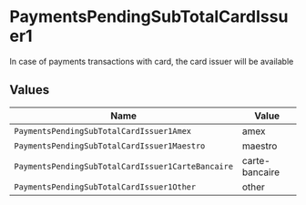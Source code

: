 # PaymentsPendingSubTotalCardIssuer1

In case of payments transactions with card, the card issuer will be available


## Values

| Name                                              | Value                                             |
| ------------------------------------------------- | ------------------------------------------------- |
| `PaymentsPendingSubTotalCardIssuer1Amex`          | amex                                              |
| `PaymentsPendingSubTotalCardIssuer1Maestro`       | maestro                                           |
| `PaymentsPendingSubTotalCardIssuer1CarteBancaire` | carte-bancaire                                    |
| `PaymentsPendingSubTotalCardIssuer1Other`         | other                                             |